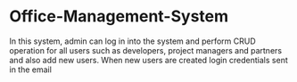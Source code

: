 # Office-Management-System

In this system, admin can log in into the system and perform CRUD operation for all users such as developers, project managers and partners and also add new users. When new users are created login credentials sent in the email
